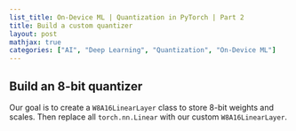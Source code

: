 ```yaml
---
list_title: On-Device ML | Quantization in PyTorch | Part 2
title: Build a custom quantizer
layout: post
mathjax: true
categories: ["AI", "Deep Learning", "Quantization", "On-Device ML"]
---
```


## Build an 8-bit quantizer

Our goal is to create a `W8A16LinearLayer` class to store 8-bit weights and scales. Then replace all `torch.nn.Linear` with our custom `W8A16LinearLayer`.